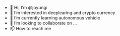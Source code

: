 - 👋 Hi, I’m @joyungi
- 👀 I’m interested in deeplearing and crypto currency
- 🌱 I’m currently learning autonomous vehicle
- 💞️ I’m looking to collaborate on ...
- 📫 How to reach me

<!---
joyungi/joyungi is a ✨ special ✨ repository because its `README.md` (this file) appears on your GitHub profile.
You can click the Preview link to take a look at your changes.
--->
